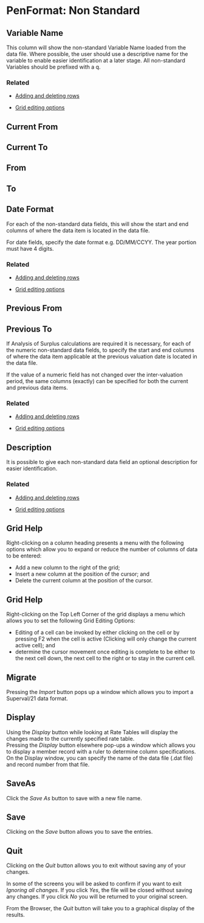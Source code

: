 # PenFormat: Non Standard



## Variable Name

This column will show the non-standard Variable Name loaded from the
data file. Where possible, the user should use a descriptive name for
the variable to enable easier identification at a later stage. All
non-standard Variables should be prefixed with a q.

### Related



-   [Adding and deleting rows](adding_deleting_rows.md)

-   [Grid editing options](grid_editing_options.md)

## Current From

## Current To

## From

## To

## Date Format

For each of the non-standard data fields, this will show the start and
end columns of where the data item is located in the data file.

For date fields, specify the date format e.g. DD/MM/CCYY. The year
portion must have 4 digits.

### Related



-   [Adding and deleting rows](adding_deleting_rows.md)

-   [Grid editing options](grid_editing_options.md)

## Previous From

## Previous To

If Analysis of Surplus calculations are required it is necessary, for
each of the numeric non-standard data fields, to specify the start and
end columns of where the data item applicable at the previous valuation
date is located in the data file.

If the value of a numeric field has not changed over the inter-valuation
period, the same columns (exactly) can be specified for both the current
and previous data items.

### Related



-   [Adding and deleting rows](adding_deleting_rows.md)

-   [Grid editing options](grid_editing_options.md)

## Description

It is possible to give each non-standard data field an optional
description for easier identification.

### Related



-   [Adding and deleting rows](adding_deleting_rows.md)

-   [Grid editing options](grid_editing_options.md)

## Grid Help

Right-clicking on a column heading presents a menu with the following
options which allow you to expand or reduce the number of columns of
data to be entered:

-   Add a new column to the right of the grid;
-   Insert a new column at the position of the cursor; and
-   Delete the current column at the position of the cursor.

## Grid Help

Right-clicking on the Top Left Corner of the grid displays a menu which
allows you to set the following Grid Editing Options:

-   Editing of a cell can be invoked by either clicking on the cell or
    by pressing F2 when the cell is active (Clicking will only change
    the current active cell); and
-   determine the cursor movement once editing is complete to be either
    to the next cell down, the next cell to the right or to stay in the
    current cell.

## Migrate

Pressing the _Import_ button pops up a window which allows you to import a
Superval/21 data format.

## Display

Using the _Display_ button while looking at Rate Tables will display the
changes made to the currently specified rate table.  
Pressing the _Display_ button elsewhere pop-ups a window which allows you
to display a member record with a ruler to determine column
specifications. On the Display window, you can specify the name of the
data file (.dat file) and record number from that file.

## SaveAs

Click the _Save As_ button to save with a new file name.

## Save

Clicking on the _Save_ button allows you to save the entries.

## Quit

Clicking on the _Quit_ button allows you to exit without saving any of
your changes.

In some of the screens you will be asked to confirm if you want to exit
_Ignoring all changes_. If you click _Yes_, the file will be closed
without saving any changes. If you click _No_ you will be returned to your
original screen.

From the Browser, the _Quit_ button will take you to a graphical display
of the results.